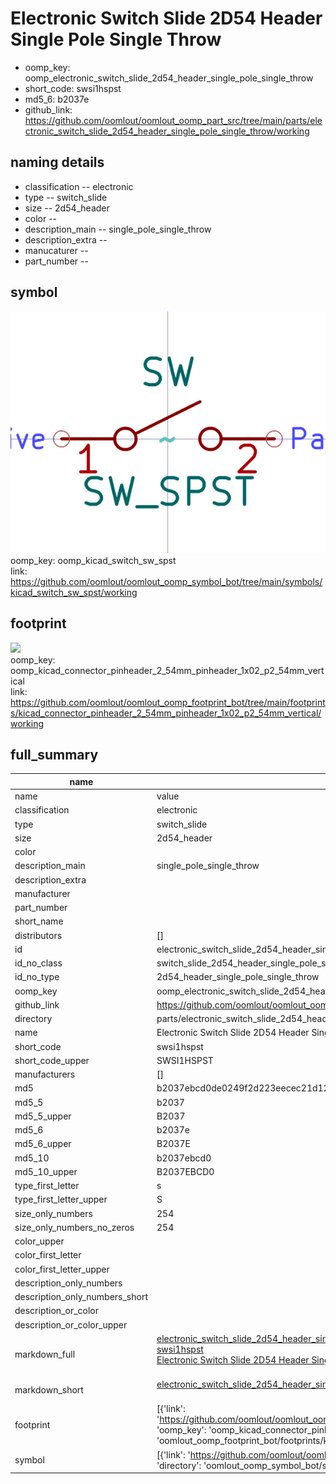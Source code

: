 # Electronic Switch Slide 2D54 Header Single Pole Single Throw

  
* oomp_key: oomp_electronic_switch_slide_2d54_header_single_pole_single_throw 
* short_code: swsi1hspst
* md5_6: b2037e  
* github_link: https://github.com/oomlout/oomlout_oomp_part_src/tree/main/parts/electronic_switch_slide_2d54_header_single_pole_single_throw/working  
## naming details
* classification -- electronic
* type -- switch_slide
* size -- 2d54_header
* color -- 
* description_main -- single_pole_single_throw
* description_extra -- 
* manucaturer -- 
* part_number -- 



## symbol

![](symbol/0/working/working_600.png)  
oomp_key: oomp_kicad_switch_sw_spst  
link: https://github.com/oomlout/oomlout_oomp_symbol_bot/tree/main/symbols/kicad_switch_sw_spst/working  

## footprint

![](footprint/0/working/working_600.png)  
oomp_key: oomp_kicad_connector_pinheader_2_54mm_pinheader_1x02_p2_54mm_vertical  
link: https://github.com/oomlout/oomlout_oomp_footprint_bot/tree/main/footprints/kicad_connector_pinheader_2_54mm_pinheader_1x02_p2_54mm_vertical/working  

## full_summary
| name | value | 
| --- | --- | 
| name | value | 
| classification | electronic | 
| type | switch_slide | 
| size | 2d54_header | 
| color |  | 
| description_main | single_pole_single_throw | 
| description_extra |  | 
| manufacturer |  | 
| part_number |  | 
| short_name |  | 
| distributors | [] | 
| id | electronic_switch_slide_2d54_header_single_pole_single_throw | 
| id_no_class | switch_slide_2d54_header_single_pole_single_throw | 
| id_no_type | 2d54_header_single_pole_single_throw | 
| oomp_key | oomp_electronic_switch_slide_2d54_header_single_pole_single_throw | 
| github_link | https://github.com/oomlout/oomlout_oomp_part_src/tree/main/parts/electronic_switch_slide_2d54_header_single_pole_single_throw/working | 
| directory | parts/electronic_switch_slide_2d54_header_single_pole_single_throw | 
| name | Electronic Switch Slide 2D54 Header Single Pole Single Throw | 
| short_code | swsi1hspst | 
| short_code_upper | SWSI1HSPST | 
| manufacturers | [] | 
| md5 | b2037ebcd0de0249f2d223eecec21d12 | 
| md5_5 | b2037 | 
| md5_5_upper | B2037 | 
| md5_6 | b2037e | 
| md5_6_upper | B2037E | 
| md5_10 | b2037ebcd0 | 
| md5_10_upper | B2037EBCD0 | 
| type_first_letter | s | 
| type_first_letter_upper | S | 
| size_only_numbers | 254 | 
| size_only_numbers_no_zeros | 254 | 
| color_upper |  | 
| color_first_letter |  | 
| color_first_letter_upper |  | 
| description_only_numbers |  | 
| description_only_numbers_short |   | 
| description_or_color |   | 
| description_or_color_upper |   | 
| markdown_full | [electronic_switch_slide_2d54_header_single_pole_single_throw](https://github.com/oomlout/oomlout_oomp_part_src/tree/main/parts/electronic_switch_slide_2d54_header_single_pole_single_throw/working)<br>[swsi1hspst](https://github.com/oomlout/oomlout_oomp_part_src/tree/main/parts/electronic_switch_slide_2d54_header_single_pole_single_throw/working)<br>[Electronic Switch Slide 2D54 Header Single Pole Single Throw](https://github.com/oomlout/oomlout_oomp_part_src/tree/main/parts/electronic_switch_slide_2d54_header_single_pole_single_throw/working)<br><br> | 
| markdown_short | [electronic_switch_slide_2d54_header_single_pole_single_throw](https://github.com/oomlout/oomlout_oomp_part_src/tree/main/parts/electronic_switch_slide_2d54_header_single_pole_single_throw/working)<br><br> | 
| footprint | [{'link': 'https://github.com/oomlout/oomlout_oomp_footprint_bot/tree/main/foootprntss/kicad_connector_pinheader_2_54mm_pinheader_1x02_p2_54mm_vertical', 'oomp_key': 'oomp_kicad_connector_pinheader_2_54mm_pinheader_1x02_p2_54mm_vertical', 'directory': 'oomlout_oomp_footprint_bot/footprints/kicad_connector_pinheader_2_54mm_pinheader_1x02_p2_54mm_vertical//working/working.kicad_mod'}] | 
| symbol | [{'link': 'https://github.com/oomlout/oomlout_oomp_symbol_bot/tree/main/symbols/kicad_switch_sw_spst', 'oomp_key': 'oomp_kicad_switch_sw_spst', 'directory': 'oomlout_oomp_symbol_bot/symbols/kicad_switch_sw_spst//working/working.kicad_sym'}] | 
